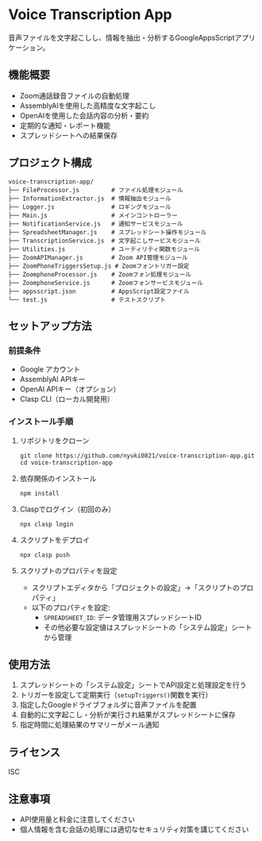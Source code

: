 # Voice Transcription App

音声ファイルを文字起こしし、情報を抽出・分析するGoogleAppsScriptアプリケーション。

## 機能概要

- Zoom通話録音ファイルの自動処理
- AssemblyAIを使用した高精度な文字起こし
- OpenAIを使用した会話内容の分析・要約
- 定期的な通知・レポート機能
- スプレッドシートへの結果保存

## プロジェクト構成

```
voice-transcription-app/
├── FileProcessor.js         # ファイル処理モジュール
├── InformationExtractor.js  # 情報抽出モジュール
├── Logger.js                # ロギングモジュール
├── Main.js                  # メインコントローラー
├── NotificationService.js   # 通知サービスモジュール
├── SpreadsheetManager.js    # スプレッドシート操作モジュール
├── TranscriptionService.js  # 文字起こしサービスモジュール
├── Utilities.js             # ユーティリティ関数モジュール
├── ZoomAPIManager.js        # Zoom API管理モジュール
├── ZoomPhoneTriggersSetup.js # Zoomフォントリガー設定
├── ZoomphoneProcessor.js    # Zoomフォン処理モジュール
├── ZoomphoneService.js      # Zoomフォンサービスモジュール
├── appsscript.json          # AppsScript設定ファイル
└── test.js                  # テストスクリプト
```

## セットアップ方法

### 前提条件
- Google アカウント
- AssemblyAI APIキー
- OpenAI APIキー（オプション）
- Clasp CLI（ローカル開発用）

### インストール手順

1. リポジトリをクローン
   ```
   git clone https://github.com/nyuki0821/voice-transcription-app.git
   cd voice-transcription-app
   ```

2. 依存関係のインストール
   ```
   npm install
   ```

3. Claspでログイン（初回のみ）
   ```
   npx clasp login
   ```

4. スクリプトをデプロイ
   ```
   npx clasp push
   ```

5. スクリプトのプロパティを設定
   - スクリプトエディタから「プロジェクトの設定」→「スクリプトのプロパティ」
   - 以下のプロパティを設定:
     - `SPREADSHEET_ID`: データ管理用スプレッドシートID
     - その他必要な設定値はスプレッドシートの「システム設定」シートから管理

## 使用方法

1. スプレッドシートの「システム設定」シートでAPI設定と処理設定を行う
2. トリガーを設定して定期実行（`setupTriggers()`関数を実行）
3. 指定したGoogleドライブフォルダに音声ファイルを配置
4. 自動的に文字起こし・分析が実行され結果がスプレッドシートに保存
5. 指定時間に処理結果のサマリーがメール通知

## ライセンス

ISC

## 注意事項

- API使用量と料金に注意してください
- 個人情報を含む会話の処理には適切なセキュリティ対策を講じてください 